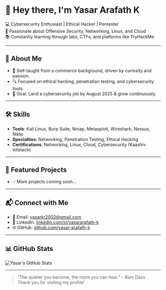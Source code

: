# 👋 Hey there, I'm Yasar Arafath K

💻 Cybersecurity Enthusiast | Ethical Hacker | Pentester  
🔐 Passionate about Offensive Security, Networking, Linux, and Cloud  
📚 Constantly learning through labs, CTFs, and platforms like TryHackMe  

---

## 🚀 About Me
- 🧠 Self-taught from a commerce background, driven by curiosity and passion.
- 🔍 Focused on ethical hacking, penetration testing, and cybersecurity tools.
- 🎯 Goal: Land a cybersecurity job by August 2025 & grow continuously.

---

## 🛠️ Skills
- **Tools**: Kali Linux, Burp Suite, Nmap, Metasploit, Wireshark, Nessus, Nikto  
- **Specialties**: Networking, Penetration Testing, Ethical Hacking  
- **Certifications**: Networking, Linux, Cloud, Cybersecurity (Kaashiv Infotech)

---

## 📂 Featured Projects
- 💡 More projects coming soon…

---

## 📬 Connect with Me
- 📧 Email: yasarkr2002@gmail.com  
- 🔗 LinkedIn: [linkedin.com/in/yasararafath-k](https://linkedin.com/in/yasararafath-k)  
- 🌐 GitHub: [github.com/yasar-arafath-k](https://github.com/yasar-arafath-k)
  
---

## 📊 GitHub Stats
![Yasar's GitHub Stats](https://github-readme-stats.vercel.app/api?username=yasar-arafath-k&show_icons=true&theme=tokyonight)

---

> “The quieter you become, the more you can hear.” – Ram Dass  
> Thank you for visiting my profile!
